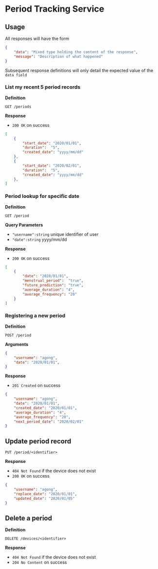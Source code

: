 # Period Tracking Service

## Usage

All responses will have the form

```json
{
    "data": "Mixed type holding the content of the response",
    "message": "Description of what happened"
}
```

Subsequent response definitions will only detail the expected value of the `data field`

### List my recent 5 period records

**Definition**

`GET /periods`

**Response**

- `200 OK` on success

```json
[
    {
        "start_date": "2020/01/01",
        "duration":  "5",
        "created_date": "yyyy/mm/dd"
    },
    {
        "start_date": "2020/02/01",
        "duration":  "5",
        "created_date": "yyyy/mm/dd"
    },
]
```

### Period lookup for specific date

**Definition**

`GET /period`

**Query Parameters**

- `"username":string` unique identifier of user
- `"date":string` yyyy/mm/dd

**Response**

- `200 OK` on success

```json
[
    {
        "date": "2020/01/01",
        "menstrual_period":  "true",
        "future_prediction": "true",
        "average_duration": "4",
        "average_frequency": "20"
    }
]
```

### Registering a new period

**Definition**

`POST /period`

**Arguments**
```json
{
    "username": "agong",
    "date": "2020/01/01",
}
```

**Response**

- `201 Created` on success

```json
{
    "username": "agong",
    "date": "2020/01/01",
    "created_date": "2020/01/01",
    "average_duration": "4",
    "average_frequency": "20",
    "next_period_date": "2020/02/01"
}
```

## Update period record

`PUT /period/<identifier>`

**Response**

- `404 Not Found` if the device does not exist
- `200 OK` on success

```json
{
    "username": "agong",
    "replace_date": "2020/01/01",
    "updated_date": "2020/01/05"
}
```

## Delete a period

**Definition**

`DELETE /devices/<identifier>`

**Response**

- `404 Not Found` if the device does not exist
- `204 No Content` on success
